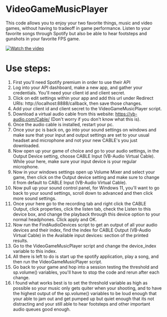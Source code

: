 # VideoGameMusicPlayer
This code allows you to enjoy your two favorite things, music and video games, without having to tradeoff in game performance. Listen to your favorite songs through Spotify but also be able to hear footsteps and gunshots in your favorite FPS game.

[![Watch the video](https://i.imgur.com/akN6nzj.jpeg)](https://youtu.be/tPXNFMpF_PM)

# Use steps:
1. First you'll need Spotify premium in order to use their API
2. Log into your API dashboard, make a new app, and gather your credentials. You'll need your client id and client secret.
3. Click on edit settings within your app and add this url under Redirect URIs: http://localhost:8888/callback, then save those changes.
4. Add your client id and client secret to the VideoGameMusicPlayer script.
5. Download a virtual audio cable from this website: https://vb-audio.com/Cable/ (Don't worry if you don't know what this is).
6. Once the audio cable is installed, restart your pc.
7. Once your pc is back on, go into your sound settings on windows and make sure that your input and output settings are set to your usual headset and microphone and not your new CABLE's you just downloaded.
8. Now open up your game of choice and go to your audio settings, in the Output Device setting, choose CABLE Input (VB-Audio Virtual Cable). While your here, make sure your input device is your regular microphone.
9. Now in your windows settings open up Volume Mixer and select your game, then click on the Output device setting and make sure to change it from default to CABLE Input (VB-Audio Virtual Cable).
10. Now pull up your sound control panel, for Windows 11, you'll want to go back to your sound settings, scroll down to advanced and then click more sound settings. 
11. Once your here go to the recording tab and right click the CABLE Output, click properties, click the listen tab, check the Listen to this device box, and change the playback through this device option to your normal headphones. Click apply and OK.
12. Now run the FindAudioDevices script to get an output of all your audio devices and their index, find the index for CABLE Output (VB-Audio Virtual Cable) in the Available input devices: section of the printed results. 
13. Go to the VideoGameMusicPlayer script and change the device_index variable to this index.
14. All there is left to do is start up the spotify application, play a song, and then run the VideoGameMusicPlayer script.
15. Go back to your game and hop into a session testing the threshold and sp.volume() variables, you'll have to stop the  code and rerun after each change.
16. I found what works best is to set the threshold variable as high as possible so your music only gets quiter when your shooting, and to have the highest output of the sp.volume() variables to be loud enough that your able to jam out and get pumped up but quiet enough that its not distracting and your still able to hear footsteps and other important audio queues good enough.
